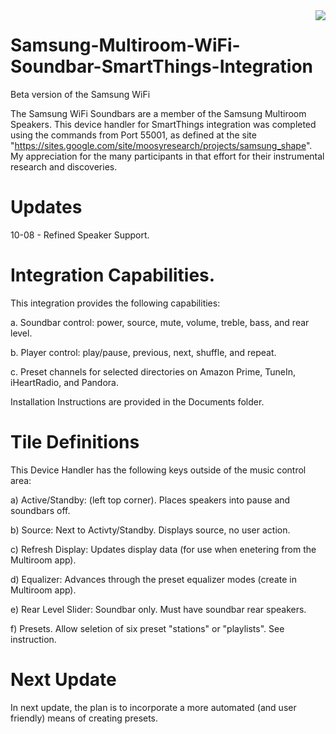 <img src="https://github.com/DaveGut/Samsung-Multiroom-WiFi-Soundbar-SmartThings-Integration/blob/master/Screenshot.jpg" align="right"/>

# Samsung-Multiroom-WiFi-Soundbar-SmartThings-Integration
Beta version of the Samsung WiFi

The Samsung WiFi Soundbars are a member of the Samsung Multiroom Speakers.  This device handler for SmartThings integration was completed using the commands from Port 55001, as defined at the site "https://sites.google.com/site/moosyresearch/projects/samsung_shape".  My appreciation for the many participants in that effort for their instrumental research and discoveries.

#  Updates
10-08 - Refined Speaker Support.

# Integration Capabilities.

This integration provides the following capabilities:

a.  Soundbar control:  power, source, mute, volume, treble, bass, and rear level.

b.  Player control: play/pause, previous, next, shuffle, and repeat.

c.  Preset channels for selected directories on Amazon Prime, TuneIn, iHeartRadio, and Pandora.

Installation Instructions are provided in the Documents folder.

# Tile Definitions

This Device Handler has the following keys outside of the music control area:

  a)  Active/Standby: (left top corner).  Places speakers into pause and soundbars off.
  
  b)  Source:  Next to Activty/Standby.  Displays source, no user action.
  
  c)  Refresh Display:  Updates display data (for use when enetering from the Multiroom app).
  
  d)  Equalizer:  Advances through the preset equalizer modes (create in Multiroom app).
  
  e)  Rear Level Slider:  Soundbar only.  Must have soundbar rear speakers.
  
  f)  Presets.  Allow seletion of six preset "stations" or "playlists".  See instruction.
  
#  Next Update

In next update, the plan is to incorporate a more automated (and user friendly) means of creating presets.
